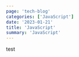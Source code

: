 ```yaml
---
page: 'tech-blog'
categories: ['JavaScript']
date: '2023-01-21'
title: 'JavaScript'
summary: 'JavaScript'
---
```


test

